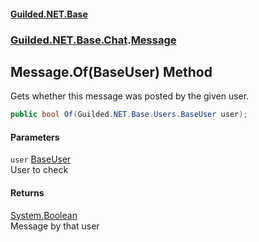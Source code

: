 #### [Guilded.NET.Base](Guilded_NET_Base.md 'Guilded.NET.Base')
### [Guilded.NET.Base.Chat](Guilded_NET_Base.md#Guilded_NET_Base_Chat 'Guilded.NET.Base.Chat').[Message](Message.md 'Guilded.NET.Base.Chat.Message')
## Message.Of(BaseUser) Method
Gets whether this message was posted by the given user.  
```csharp
public bool Of(Guilded.NET.Base.Users.BaseUser user);
```
#### Parameters
<a name='Guilded_NET_Base_Chat_Message_Of(Guilded_NET_Base_Users_BaseUser)_user'></a>
`user` [BaseUser](BaseUser.md 'Guilded.NET.Base.Users.BaseUser')  
User to check
  
#### Returns
[System.Boolean](https://docs.microsoft.com/en-us/dotnet/api/System.Boolean 'System.Boolean')  
Message by that user
